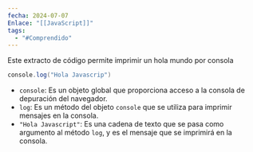 ```yaml
---
fecha: 2024-07-07
Enlace: "[[JavaScript]]"
tags:
  - "#Comprendido"
---
```

Este extracto de código permite imprimir un hola mundo por consola

``` c#
console.log("Hola Javascrip")
```

- `console`: Es un objeto global que proporciona acceso a la consola de depuración del navegador.
- `log`: Es un método del objeto `console` que se utiliza para imprimir mensajes en la consola.
- `"Hola Javascript"`: Es una cadena de texto que se pasa como argumento al método `log`, y es el mensaje que se imprimirá en la consola.